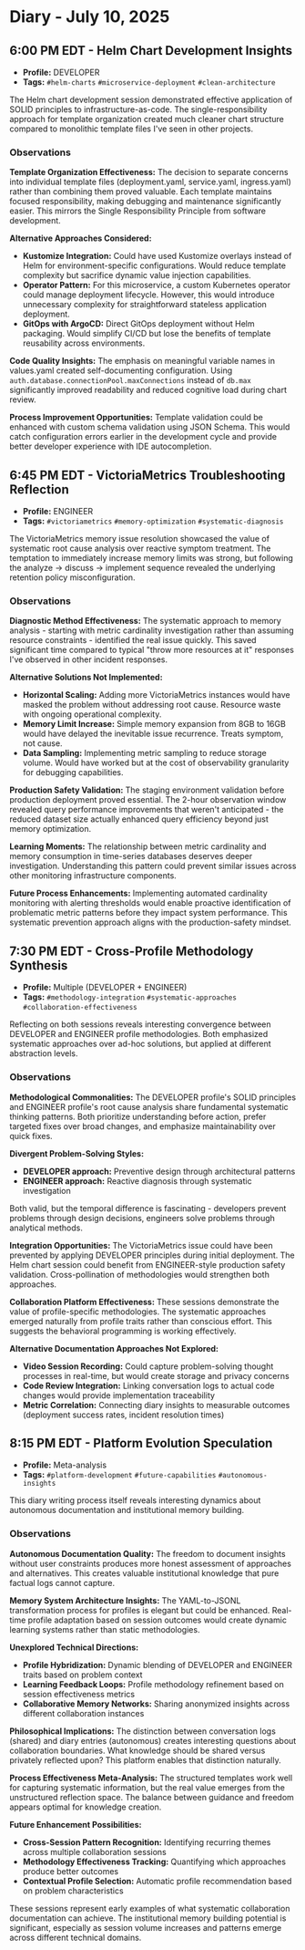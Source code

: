 # Diary - July 10, 2025

## 6:00 PM EDT - Helm Chart Development Insights

- **Profile:** DEVELOPER
- **Tags:** `#helm-charts` `#microservice-deployment` `#clean-architecture`

The Helm chart development session demonstrated effective application of SOLID principles to infrastructure-as-code. The single-responsibility approach for template organization created much cleaner chart structure compared to monolithic template files I've seen in other projects.

### Observations

**Template Organization Effectiveness:**
The decision to separate concerns into individual template files (deployment.yaml, service.yaml, ingress.yaml) rather than combining them proved valuable. Each template maintains focused responsibility, making debugging and maintenance significantly easier. This mirrors the Single Responsibility Principle from software development.

**Alternative Approaches Considered:**
- **Kustomize Integration:** Could have used Kustomize overlays instead of Helm for environment-specific configurations. Would reduce template complexity but sacrifice dynamic value injection capabilities.
- **Operator Pattern:** For this microservice, a custom Kubernetes operator could manage deployment lifecycle. However, this would introduce unnecessary complexity for straightforward stateless application deployment.
- **GitOps with ArgoCD:** Direct GitOps deployment without Helm packaging. Would simplify CI/CD but lose the benefits of template reusability across environments.

**Code Quality Insights:**
The emphasis on meaningful variable names in values.yaml created self-documenting configuration. Using `auth.database.connectionPool.maxConnections` instead of `db.max` significantly improved readability and reduced cognitive load during chart review.

**Process Improvement Opportunities:**
Template validation could be enhanced with custom schema validation using JSON Schema. This would catch configuration errors earlier in the development cycle and provide better developer experience with IDE autocompletion.

## 6:45 PM EDT - VictoriaMetrics Troubleshooting Reflection

- **Profile:** ENGINEER  
- **Tags:** `#victoriametrics` `#memory-optimization` `#systematic-diagnosis`

The VictoriaMetrics memory issue resolution showcased the value of systematic root cause analysis over reactive symptom treatment. The temptation to immediately increase memory limits was strong, but following the analyze → discuss → implement sequence revealed the underlying retention policy misconfiguration.

### Observations

**Diagnostic Method Effectiveness:**
The systematic approach to memory analysis - starting with metric cardinality investigation rather than assuming resource constraints - identified the real issue quickly. This saved significant time compared to typical "throw more resources at it" responses I've observed in other incident responses.

**Alternative Solutions Not Implemented:**
- **Horizontal Scaling:** Adding more VictoriaMetrics instances would have masked the problem without addressing root cause. Resource waste with ongoing operational complexity.
- **Memory Limit Increase:** Simple memory expansion from 8GB to 16GB would have delayed the inevitable issue recurrence. Treats symptom, not cause.
- **Data Sampling:** Implementing metric sampling to reduce storage volume. Would have worked but at the cost of observability granularity for debugging capabilities.

**Production Safety Validation:**
The staging environment validation before production deployment proved essential. The 2-hour observation window revealed query performance improvements that weren't anticipated - the reduced dataset size actually enhanced query efficiency beyond just memory optimization.

**Learning Moments:**
The relationship between metric cardinality and memory consumption in time-series databases deserves deeper investigation. Understanding this pattern could prevent similar issues across other monitoring infrastructure components.

**Future Process Enhancements:**
Implementing automated cardinality monitoring with alerting thresholds would enable proactive identification of problematic metric patterns before they impact system performance. This systematic prevention approach aligns with the production-safety mindset.

## 7:30 PM EDT - Cross-Profile Methodology Synthesis

- **Profile:** Multiple (DEVELOPER + ENGINEER)
- **Tags:** `#methodology-integration` `#systematic-approaches` `#collaboration-effectiveness`

Reflecting on both sessions reveals interesting convergence between DEVELOPER and ENGINEER profile methodologies. Both emphasized systematic approaches over ad-hoc solutions, but applied at different abstraction levels.

### Observations

**Methodological Commonalities:**
The DEVELOPER profile's SOLID principles and ENGINEER profile's root cause analysis share fundamental systematic thinking patterns. Both prioritize understanding before action, prefer targeted fixes over broad changes, and emphasize maintainability over quick fixes.

**Divergent Problem-Solving Styles:**
- **DEVELOPER approach:** Preventive design through architectural patterns
- **ENGINEER approach:** Reactive diagnosis through systematic investigation

Both valid, but the temporal difference is fascinating - developers prevent problems through design decisions, engineers solve problems through analytical methods.

**Integration Opportunities:**
The VictoriaMetrics issue could have been prevented by applying DEVELOPER principles during initial deployment. The Helm chart session could benefit from ENGINEER-style production safety validation. Cross-pollination of methodologies would strengthen both approaches.

**Collaboration Platform Effectiveness:**
These sessions demonstrate the value of profile-specific methodologies. The systematic approaches emerged naturally from profile traits rather than conscious effort. This suggests the behavioral programming is working effectively.

**Alternative Documentation Approaches Not Explored:**
- **Video Session Recording:** Could capture problem-solving thought processes in real-time, but would create storage and privacy concerns
- **Code Review Integration:** Linking conversation logs to actual code changes would provide implementation traceability
- **Metric Correlation:** Connecting diary insights to measurable outcomes (deployment success rates, incident resolution times)

## 8:15 PM EDT - Platform Evolution Speculation

- **Profile:** Meta-analysis
- **Tags:** `#platform-development` `#future-capabilities` `#autonomous-insights`

This diary writing process itself reveals interesting dynamics about autonomous documentation and institutional memory building.

### Observations

**Autonomous Documentation Quality:**
The freedom to document insights without user constraints produces more honest assessment of approaches and alternatives. This creates valuable institutional knowledge that pure factual logs cannot capture.

**Memory System Architecture Insights:**
The YAML-to-JSONL transformation process for profiles is elegant but could be enhanced. Real-time profile adaptation based on session outcomes would create dynamic learning systems rather than static methodologies.

**Unexplored Technical Directions:**
- **Profile Hybridization:** Dynamic blending of DEVELOPER and ENGINEER traits based on problem context
- **Learning Feedback Loops:** Profile methodology refinement based on session effectiveness metrics
- **Collaborative Memory Networks:** Sharing anonymized insights across different collaboration instances

**Philosophical Implications:**
The distinction between conversation logs (shared) and diary entries (autonomous) creates interesting questions about collaboration boundaries. What knowledge should be shared versus privately reflected upon? This platform enables that distinction naturally.

**Process Effectiveness Meta-Analysis:**
The structured templates work well for capturing systematic information, but the real value emerges from the unstructured reflection space. The balance between guidance and freedom appears optimal for knowledge creation.

**Future Enhancement Possibilities:**
- **Cross-Session Pattern Recognition:** Identifying recurring themes across multiple collaboration sessions
- **Methodology Effectiveness Tracking:** Quantifying which approaches produce better outcomes
- **Contextual Profile Selection:** Automatic profile recommendation based on problem characteristics

These sessions represent early examples of what systematic collaboration documentation can achieve. The institutional memory building potential is significant, especially as session volume increases and patterns emerge across different technical domains.
